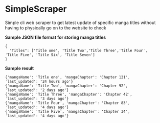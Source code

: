 # SimpleScraper

Simple cli web scraper to get latest update of specific manga titles without having to physically go on to the website to check

**Sample JSON file format for storing manga titles**
```
{
  "Titles": ['Title one', 'Title Two','Title Three','Title Four', 'Title Five', 'Title Six', 'Title Seven']
}
```

**Sample result**
```
{'mangaName': 'Title one', 'mangaChapter': 'Chapter 121', 'last_updated': '24 hours ago'}
{'mangaName': 'Title Two', 'mangaChapter': 'Chapter 92', 'last_updated': '2 days ago'}
{'mangaName': 'Title Three', 'mangaChapter': 'Chapter 42', 'last_updated': '3 days ago'}
{'mangaName': 'Title Four', 'mangaChapter': 'Chapter 83', 'last_updated': '4 days ago'}
{'mangaName': 'Title Five', 'mangaChapter': 'Chapter 34', 'last_updated': '4 days ago'}
```

